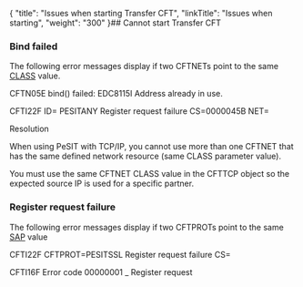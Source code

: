 {
    "title": "Issues when starting Transfer CFT",
    "linkTitle": "Issues when starting",
    "weight": "300"
}## Cannot start Transfer CFT

### Bind failed

The following error messages display if two CFTNETs point to the same [CLASS](../../../../c_intro_userinterfaces/command_summary/parameter_intro/class) value.

CFTN05E bind() failed: EDC8115I Address already in use.

CFTI22F ID= PESITANY Register request failure CS=0000045B NET=

Resolution

When using PeSIT with TCP/IP, you cannot use more than one CFTNET that has the same defined network resource (same CLASS parameter value).

You must use the same CFTNET CLASS value in the CFTTCP object so the expected source IP is used for a specific partner.

### Register request failure

The following error messages display if two CFTPROTs point to the same [SAP](../../../../c_intro_userinterfaces/command_summary/parameter_intro/sap) value

CFTI22F CFTPROT=PESITSSL Register request failure CS=

CFTI16F Error code 00000001 \_ Register request
